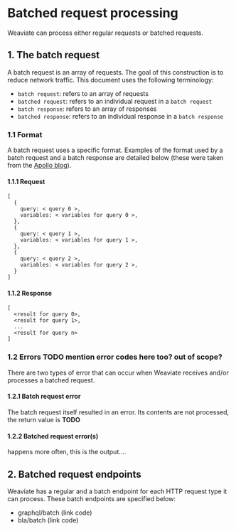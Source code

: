 # Batched request processing
Weaviate can process either regular requests or batched requests.
## 1. The batch request
A batch request is an array of requests. The goal of this construction is to reduce network traffic. 
This document uses the following terminology: 
- `batch request`: refers to an array of requests
- `batched request`: refers to an individual request in a `batch request`
- `batch response`: refers to an array of responses
- `batched response`: refers to an individual response in a `batch response`
### 1.1 Format
A batch request uses a specific format. Examples of the format used by a batch request and a batch response are detailed below (these were taken from the [Apollo blog](https://blog.apollographql.com/query-batching-in-apollo-63acfd859862)).
#### 1.1.1 Request
```
[
  {
    query: < query 0 >,
    variables: < variables for query 0 >,
  },
  {
    query: < query 1 >,
    variables: < variables for query 1 >,
  },
  {
    query: < query 2 >,
    variables: < variables for query 2 >,
  }
]
```
#### 1.1.2 Response

```
[
  <result for query 0>,
  <result for query 1>,
  ...
  <result for query n>
]
```
### 1.2 Errors **TODO** mention error codes here too? out of scope?
There are two types of error that can occur when Weaviate receives and/or processes a batched request.
#### 1.2.1 Batch request error
The batch request itself resulted in an error. Its contents are not processed, the return value is **TODO**
#### 1.2.2 Batched request error(s)
happens more often, this is the output....

## 2. Batched request endpoints
Weaviate has a regular and a batch endpoint for each HTTP request type it can process. These batch endpoints are specified below:
* graphql/batch (link code)
* bla/batch (link code)
